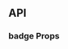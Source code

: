 ## API

### badge Props

<field-table :data="badgeProps"/>

<script setup>
import { ref } from 'vue';
const badgeProps = ref([
  {
    name: 'text',
    desc: '自定义提示内容',
    type: 'string',
    value: '-',
  },
  {
    name: 'dot',
    desc: '显示为小红点',
    type: 'boolean',
    value: 'false',
  },
  {
    name: 'dot-style',
    desc: '徽标的样式',
    type: 'object',
    value: '-',
  },
  {
    name: 'max-count',
    desc: '徽标最大显示数值，如果count超过这个数值会显示为maxCount',
    type: 'number',
    value: '99',
  },
  {
    name: 'offset',
    desc: '设置徽标位置的偏移',
    type: 'number[]',
    value: '[]',
  },
  {
    name: 'color',
    desc: '内置的一些颜色',
    type: 'ColorType | string',
    value: '-',
  },
  {
    name: 'status',
    desc: '徽标的状态类型',
    type: "'normal' | 'processing' | 'success' | 'warning' | 'danger'",
    value: '-',
  },
  {
    name: 'count',
    desc: '徽标显示的数字',
    type: 'number',
    value: '-',
  },
]);
</script>
